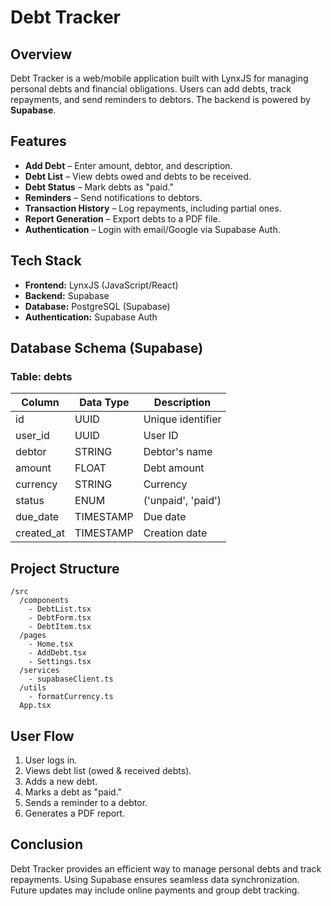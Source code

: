 # Debt Tracker

## Overview
Debt Tracker is a web/mobile application built with LynxJS for managing personal debts and financial obligations. Users can add debts, track repayments, and send reminders to debtors. The backend is powered by **Supabase**.

## Features
- **Add Debt** – Enter amount, debtor, and description.
- **Debt List** – View debts owed and debts to be received.
- **Debt Status** – Mark debts as "paid."
- **Reminders** – Send notifications to debtors.
- **Transaction History** – Log repayments, including partial ones.
- **Report Generation** – Export debts to a PDF file.
- **Authentication** – Login with email/Google via Supabase Auth.

## Tech Stack
- **Frontend:** LynxJS (JavaScript/React)
- **Backend:** Supabase
- **Database:** PostgreSQL (Supabase)
- **Authentication:** Supabase Auth

## Database Schema (Supabase)
### **Table: debts**
| Column      | Data Type      | Description                  |
|------------|---------------|------------------------------|
| id         | UUID          | Unique identifier           |
| user_id    | UUID          | User ID                      |
| debtor     | STRING        | Debtor's name                |
| amount     | FLOAT         | Debt amount                  |
| currency   | STRING        | Currency                     |
| status     | ENUM          | ('unpaid', 'paid')           |
| due_date   | TIMESTAMP     | Due date                     |
| created_at | TIMESTAMP     | Creation date                |

## Project Structure
```
/src
  /components
    - DebtList.tsx
    - DebtForm.tsx
    - DebtItem.tsx
  /pages
    - Home.tsx
    - AddDebt.tsx
    - Settings.tsx
  /services
    - supabaseClient.ts
  /utils
    - formatCurrency.ts
  App.tsx
```

## User Flow
1. User logs in.
2. Views debt list (owed & received debts).
3. Adds a new debt.
4. Marks a debt as "paid."
5. Sends a reminder to a debtor.
6. Generates a PDF report.

## Conclusion
Debt Tracker provides an efficient way to manage personal debts and track repayments. Using Supabase ensures seamless data synchronization. Future updates may include online payments and group debt tracking.


